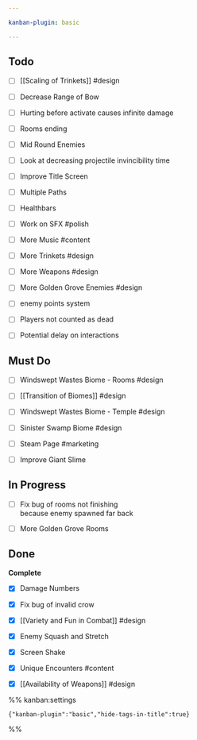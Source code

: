 ```yaml
---

kanban-plugin: basic

---
```


## Todo

- [ ] [[Scaling of Trinkets]] #design
- [ ] Decrease Range of Bow
- [ ] Hurting before activate causes infinite damage
- [ ] Rooms ending
- [ ] Mid Round Enemies
- [ ] Look at decreasing projectile invincibility time
- [ ] Improve Title Screen
- [ ] Multiple Paths
- [ ] Healthbars
- [ ] Work on SFX #polish
- [ ] More Music #content
- [ ] More Trinkets #design
- [ ] More Weapons #design
- [ ] More Golden Grove Enemies #design
- [ ] enemy points system
- [ ] Players not counted as dead
- [ ] Potential delay on interactions


## Must Do

- [ ] Windswept Wastes Biome - Rooms #design
- [ ] [[Transition of Biomes]] #design
- [ ] Windswept Wastes Biome - Temple #design
- [ ] Sinister Swamp Biome #design
- [ ] Steam Page #marketing
- [ ] Improve Giant Slime


## In Progress

- [ ] Fix bug of rooms not finishing<br>because enemy spawned far back
- [ ] More Golden Grove Rooms


## Done

**Complete**
- [x] Damage Numbers
- [x] Fix bug of invalid crow
- [x] [[Variety and Fun in Combat]] #design
- [x] Enemy Squash and Stretch
- [x] Screen Shake
- [x] Unique Encounters #content
- [x] [[Availability of Weapons]] #design




%% kanban:settings
```
{"kanban-plugin":"basic","hide-tags-in-title":true}
```
%%